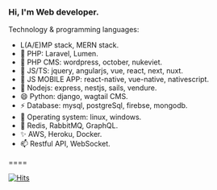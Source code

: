 ### Hi, I'm Web developer.

Technology & programming languages:
- L(A/E)MP stack, MERN stack.
- 🔭 PHP: Laravel, Lumen.
- 🌱 PHP CMS: wordpress, october, nukeviet.
- 👯 JS/TS: jquery, angularjs, vue, react, next, nuxt.
- 💬 JS MOBILE APP: react-native, vue-native, nativescript.
- 👋 Nodejs: express, nestjs, sails, vendure.
- 😄 Python: django, wagtail CMS.
- ⚡ Database: mysql, postgreSql, firebse, mongodb.
- 👋 Operating system: linux, windows.
- 🔭 Redis, RabbitMQ, GraphQL.
- ✨ AWS, Heroku, Docker.
- 📫 Restful API, WebSocket.

====

[![Hits](https://hits.seeyoufarm.com/api/count/incr/badge.svg?url=https%3A%2F%2Fgithub.com%2Ftjennt&count_bg=%2373BDD5&title_bg=%23497E63&icon=xmpp.svg&icon_color=%23E7E7E7&title=VISITORS&edge_flat=true)](https://github.com/tjennt)
